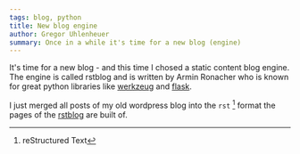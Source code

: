 ```yaml
---
tags: blog, python
title: New blog engine
author: Gregor Uhlenheuer
summary: Once in a while it's time for a new blog (engine)
---
```

It's time for a new blog - and this time I chosed a static content blog engine.
The engine is called rstblog and is written by Armin Ronacher who is known for
great python libraries like [werkzeug][1] and [flask][2].

I just merged all posts of my old wordpress blog into the `rst` [^1] format the
pages of the [rstblog][3] are built of.

[1]: http://werkzeug.pocoo.org
[2]: http://flask.pocoo.org
[3]: https://github.com/mitsuhiko/rstblog

[^1]: reStructured Text
